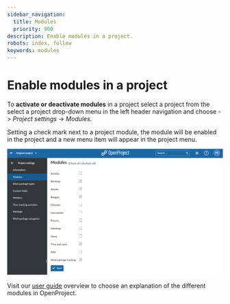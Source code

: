 ```yaml
---
sidebar_navigation:
  title: Modules
  priority: 900
description: Enable modules in a project.
robots: index, follow
keywords: modules
---
```

# Enable modules in a project

To **activate or deactivate modules** in a project select a project from the select a project drop-down menu in the left header navigation and choose -> *Project settings* -> *Modules*.

Setting a check mark next to a project module, the module will be enabled in the project and a new menu item will appear in the project menu.

![image-20201005151029444](image-20201005151029444.png)

Visit our [user guide](../../#overview-of-modules-in-openproject) overview to choose an explanation of the different modules in OpenProject.
